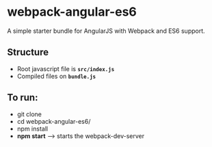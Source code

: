 # webpack-angular-es6
A simple starter bundle for AngularJS with Webpack and ES6 support.
## Structure
- Root javascript file is **`src/index.js`**
- Compiled files on **`bundle.js`**

## To run: 
- git clone <repository>
- cd webpack-angular-es6/
- npm install 
- **npm start** --> starts the webpack-dev-server
